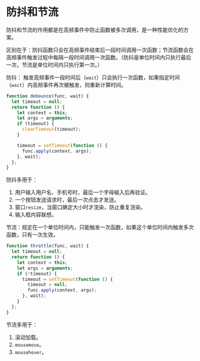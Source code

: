 # 防抖和节流

防抖和节流的作用都是在高频事件中防止函数被多次调用，是一种性能优化的方案。

区别在于：防抖函数只会在高频事件结束后一段时间调用一次函数；节流函数会在高频事件触发过程中每隔一段时间调用一次函数。（防抖是单位时间内只执行最后一次，节流是单位时间内只执行第一次。）

防抖： 触发高频事件一段时间后（`wait`）只会执行一次函数，如果指定时间（`wait`）内高频事件再次被触发，则重新计算时间。

```js
function debounce(func, wait) {
  let timeout = null;
  return function () {
    let context = this;
    let args = arguments;
    if (timeout) {
      clearTimeout(timeout);
    }

    timeout = setTimeout(function () {
      func.apply(context, args);
    }, wait);
  };
}
```

防抖多用于：

1.  用户输入用户名、手机号时，最后一个字母输入后再验证。
2.  一个按钮发送请求时，最后一次点击才发送。
3.  窗口`resize`，当窗口确定大小时才渲染，防止重复渲染。
4.  输入框内容联想。

节流：规定在一个单位时间内，只能触发一次函数，如果这个单位时间内触发多次函数，只有一次生效。

```js
function throttle(func, wait) {
  let timeout = null;
  return function () {
    let context = this;
    let args = arguments;
    if (!timeout) {
      timeout = setTimeout(function () {
        timeout = null;
        func.apply(context, args);
      }, wait);
    }
  };
}
```

节流多用于：

1. 滚动加载。
2. `mousemove`。
3. `mousehover`。
